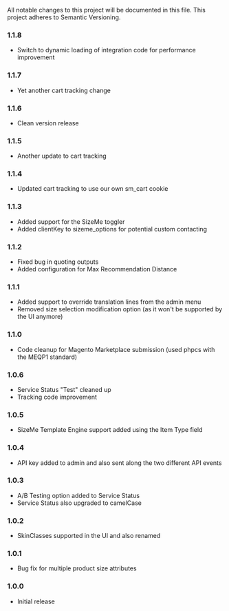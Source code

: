 All notable changes to this project will be documented in this file. This project adheres to Semantic Versioning.

### 1.1.8
* Switch to dynamic loading of integration code for performance improvement

### 1.1.7
* Yet another cart tracking change

### 1.1.6
* Clean version release

### 1.1.5
* Another update to cart tracking

### 1.1.4
* Updated cart tracking to use our own sm_cart cookie

### 1.1.3
* Added support for the SizeMe toggler
* Added clientKey to sizeme_options for potential custom contacting

### 1.1.2
* Fixed bug in quoting outputs
* Added configuration for Max Recommendation Distance

### 1.1.1
* Added support to override translation lines from the admin menu
* Removed size selection modification option (as it won't be supported by the UI anymore)

### 1.1.0
* Code cleanup for Magento Marketplace submission (used phpcs with the MEQP1 standard)

### 1.0.6
* Service Status "Test" cleaned up
* Tracking code improvement

### 1.0.5
* SizeMe Template Engine support added using the Item Type field

### 1.0.4
* API key added to admin and also sent along the two different API events

### 1.0.3
* A/B Testing option added to Service Status
* Service Status also upgraded to camelCase

### 1.0.2
* SkinClasses supported in the UI and also renamed

### 1.0.1
* Bug fix for multiple product size attributes

### 1.0.0
* Initial release
